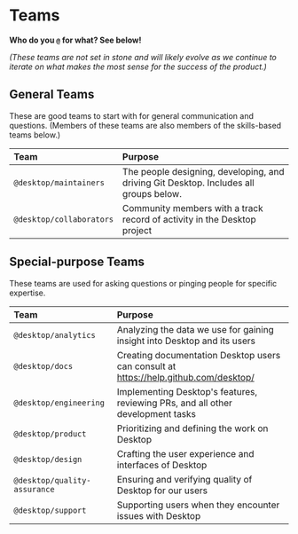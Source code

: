 # Teams

**Who do you `@` for what? See below!**

_(These teams are not set in stone and will likely evolve as we continue to iterate on what makes the most sense for the success of the product.)_

## General Teams

These are good teams to start with for general communication and questions. (Members of these teams are also members of the skills-based teams below.)

| Team | Purpose |
|:--|:--|
| `@desktop/maintainers` | The people designing, developing, and driving Git Desktop. Includes all groups below. |
| `@desktop/collaborators` | Community members with a track record of activity in the Desktop project |

## Special-purpose Teams

These teams are used for asking questions or pinging people for specific expertise.

| Team | Purpose |
|:--|:--|
| `@desktop/analytics` | Analyzing the data we use for gaining insight into Desktop and its users |
| `@desktop/docs` | Creating documentation Desktop users can consult at <https://help.github.com/desktop/> |
| `@desktop/engineering` | Implementing Desktop's features, reviewing PRs, and all other development tasks |
| `@desktop/product` | Prioritizing and defining the work on Desktop |
| `@desktop/design` | Crafting the user experience and interfaces of Desktop |
| `@desktop/quality-assurance` | Ensuring and verifying quality of Desktop for our users |
| `@desktop/support` | Supporting users when they encounter issues with Desktop |
